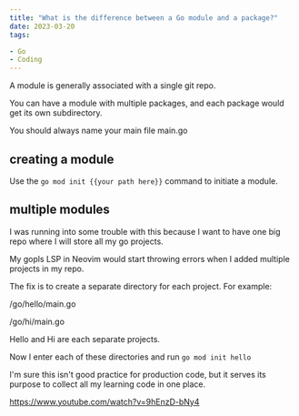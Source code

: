 ```yaml
---
title: "What is the difference between a Go module and a package?"
date: 2023-03-20
tags:

- Go
- Coding
---
```


A module is generally associated with a single git repo.

You can have a module with multiple packages, and each package would get its own subdirectory.

You should always name your main file main.go

## creating a module

Use the `go mod init {{your path here}}` command to initiate a module. 

## multiple modules

I was running into some trouble with this because I want to have one big repo where I will store all my go projects.

My gopls LSP in Neovim would start throwing errors when I added multiple projects in my repo.

The fix is to create a separate directory for each project. For example:

/go/hello/main.go

/go/hi/main.go

Hello and Hi are each separate projects.

Now I enter each of these directories and run `go mod init hello`

I'm sure this isn't good practice for production code, but it serves its purpose to collect all my learning code in one place.

https://www.youtube.com/watch?v=9hEnzD-bNy4
